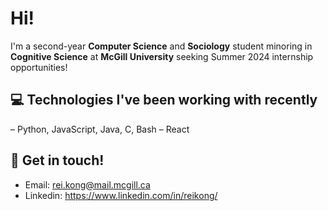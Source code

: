 # Hi!

I'm a second-year **Computer Science** and **Sociology** student minoring in **Cognitive Science** at **McGill University** seeking Summer 2024 internship opportunities!

## 💻  Technologies I've been working with recently
– Python, JavaScript, Java, C, Bash
– React

## 📧  Get in touch!

- Email: rei.kong@mail.mcgill.ca 
- Linkedin: https://www.linkedin.com/in/reikong/
